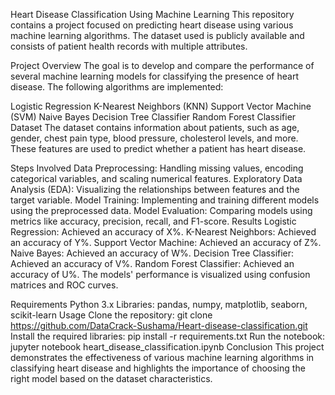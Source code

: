 Heart Disease Classification Using Machine Learning
This repository contains a project focused on predicting heart disease using various machine learning algorithms. The dataset used is publicly available and consists of patient health records with multiple attributes.

Project Overview
The goal is to develop and compare the performance of several machine learning models for classifying the presence of heart disease. The following algorithms are implemented:

Logistic Regression
K-Nearest Neighbors (KNN)
Support Vector Machine (SVM)
Naive Bayes
Decision Tree Classifier
Random Forest Classifier
Dataset
The dataset contains information about patients, such as age, gender, chest pain type, blood pressure, cholesterol levels, and more. These features are used to predict whether a patient has heart disease.

Steps Involved
Data Preprocessing: Handling missing values, encoding categorical variables, and scaling numerical features.
Exploratory Data Analysis (EDA): Visualizing the relationships between features and the target variable.
Model Training: Implementing and training different models using the preprocessed data.
Model Evaluation: Comparing models using metrics like accuracy, precision, recall, and F1-score.
Results
Logistic Regression: Achieved an accuracy of X%.
K-Nearest Neighbors: Achieved an accuracy of Y%.
Support Vector Machine: Achieved an accuracy of Z%.
Naive Bayes: Achieved an accuracy of W%.
Decision Tree Classifier: Achieved an accuracy of V%.
Random Forest Classifier: Achieved an accuracy of U%.
The models' performance is visualized using confusion matrices and ROC curves.

Requirements
Python 3.x
Libraries: pandas, numpy, matplotlib, seaborn, scikit-learn
Usage
Clone the repository:
git clone https://github.com/DataCrack-Sushama/Heart-disease-classification.git
Install the required libraries:
pip install -r requirements.txt
Run the notebook:
jupyter notebook heart_disease_classification.ipynb
Conclusion
This project demonstrates the effectiveness of various machine learning algorithms in classifying heart disease and highlights the importance of choosing the right model based on the dataset characteristics.
